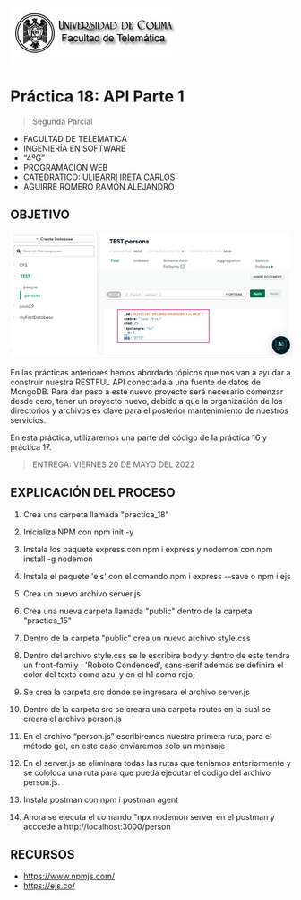 ![Logo](img/ucol-logo.jpg)

# Práctica 18: API Parte 1

> Segunda Parcial

- FACULTAD DE TELEMATICA
- INGENIERÍA EN SOFTWARE
- “4ºG”
- PROGRAMACIÓN WEB
- CATEDRATICO: ULIBARRI IRETA CARLOS
- AGUIRRE ROMERO RAMÓN ALEJANDRO

## OBJETIVO

![HTTP](img/textMongo.jpg)

En las prácticas anteriores hemos abordado tópicos que nos van a ayudar a construir nuestra RESTFUL API conectada a una fuente de datos de MongoDB. Para dar paso a este nuevo proyecto será necesario comenzar desde cero, tener un proyecto nuevo, debido a que la organización de los directorios y archivos es clave para el posterior mantenimiento de nuestros servicios.

En esta práctica, utilizaremos una parte del código de la práctica 16 y práctica 17.

> ENTREGA: VIERNES 20 DE MAYO DEL 2022

## EXPLICACIÓN DEL PROCESO

1. Crea una carpeta llamada "practica_18"

2. Inicializa NPM con npm init -y

3. Instala los paquete express con npm i express y nodemon con npm install -g nodemon

4. Instala el paquete 'ejs' con el comando npm i express --save o npm i ejs

5. Crea un nuevo archivo server.js

6. Crea una nueva carpeta llamada "public" dentro de la carpeta "practica_15"

7. Dentro de la carpeta "public" crea un nuevo archivo style.css

8. Dentro del archivo style.css se le escribira body y dentro de este tendra un front-family : 'Roboto Condensed', sans-serif ademas se definira el color del texto como azul y en el h1 como rojo;

9. Se crea la carpeta src donde se ingresara el archivo server.js

10. Dentro de la carpeta src se creara una carpeta routes en la cual se creara el archivo person.js

11. En el archivo “person.js” escribiremos nuestra primera ruta, para el método get, en este caso enviaremos solo un mensaje

12. En el server.js se eliminara todas las rutas que teniamos anteriormente y se cololoca una ruta para que pueda ejecutar el codigo del archivo person.js.

13. Instala postman con npm i postman agent

14. Ahora se ejecuta el comando "npx nodemon server en el postman y acccede a http://localhost:3000/person

## RECURSOS

- https://www.npmjs.com/
- https://ejs.co/

